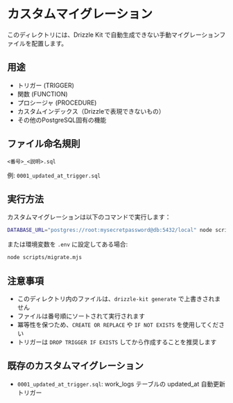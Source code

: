 # カスタムマイグレーション

このディレクトリには、Drizzle Kit で自動生成できない手動マイグレーションファイルを配置します。

## 用途

- トリガー (TRIGGER)
- 関数 (FUNCTION)
- プロシージャ (PROCEDURE)
- カスタムインデックス（Drizzleで表現できないもの）
- その他のPostgreSQL固有の機能

## ファイル命名規則

```
<番号>_<説明>.sql
```

例: `0001_updated_at_trigger.sql`

## 実行方法

カスタムマイグレーションは以下のコマンドで実行します：

```bash
DATABASE_URL="postgres://root:mysecretpassword@db:5432/local" node scripts/migrate.mjs
```

または環境変数を `.env` に設定してある場合:

```bash
node scripts/migrate.mjs
```

## 注意事項

- このディレクトリ内のファイルは、`drizzle-kit generate` で上書きされません
- ファイルは番号順にソートされて実行されます
- 冪等性を保つため、`CREATE OR REPLACE` や `IF NOT EXISTS` を使用してください
- トリガーは `DROP TRIGGER IF EXISTS` してから作成することを推奨します

## 既存のカスタムマイグレーション

- `0001_updated_at_trigger.sql`: work_logs テーブルの updated_at 自動更新トリガー
